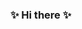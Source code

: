 ### ✨ Hi there ✨

<!--

I am a student at Columbia University, studying computer science and will be graduating May 2023.

🌱 I’m currently learning about open source development and will be maintaining a few projects this semester!

<p><img align="left" src="https://github-readme-stats.vercel.app/api/top-langs?username=ayshajamjam&show_icons=true&locale=en&layout=compact" alt="ayshajamjam" /></p>

-->
